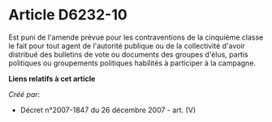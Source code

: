 # Article D6232-10

Est puni de l'amende prévue pour les contraventions de la cinquième classe le fait pour tout agent de l'autorité publique ou
de la collectivité d'avoir distribué des bulletins de vote ou documents des groupes d'élus, partis politiques ou groupements
politiques habilités à participer à la campagne.

**Liens relatifs à cet article**

_Créé par_:

  - Décret n°2007-1847 du 26 décembre 2007 - art. (V)
